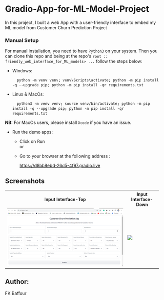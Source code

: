# Gradio-App-for-ML-Model-Project
In this project, I built a web App with a user-friendly interface to embed my ML model from Customer Churn Prediction Project

### Manual Setup

For manual installation, you need to have [`Python3`](https://www.python.org/) on your system. Then you can clone this repo and being at the repo's `root :: friendly_web_interface_for_ML_models> ...`  follow the steps below:

- Windows:
        
        python -m venv venv; venv\Scripts\activate; python -m pip install -q --upgrade pip; python -m pip install -qr requirements.txt  

- Linux & MacOs:
        
        python3 -m venv venv; source venv/bin/activate; python -m pip install -q --upgrade pip; python -m pip install -qr requirements.txt  

**NB:** For MacOs users, please install `Xcode` if you have an issue.



- Run the demo apps:
    - Click on Run  
        or
    - Go to your browser at the following address :
        
      https://d8bb8ebd-26d5-4f97.gradio.live
        
## Screenshots

<table>
    <tr>
        <th>Input Interface-Top</th>
        <th>Input Interface-Down</th>
    </tr>
    <tr>
        <td><img src="./screenshots/pic1.png"/></td>
        <td><img src="./screenshots/pic22.png"/></td>
    </tr>
</table>

## Author:
FK Baffour